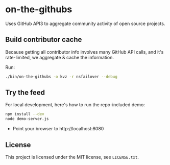 on-the-githubs
==============

Uses GitHub API3 to aggregate community activity of open source projects.

## Build contributor cache

Because getting all contributor info involves many GitHub API calls, and it's
rate-limited, we aggregate & cache the information.

Run:

```bash
./bin/on-the-githubs -o kvz -r nsfailover --debug
```

## Try the feed

For local development, here's how to run the repo-included demo:

```bash
npm install --dev
node demo-server.js
```

- Point your browser to http://localhost:8080

## License

This project is licensed under the MIT license, see `LICENSE.txt`.

